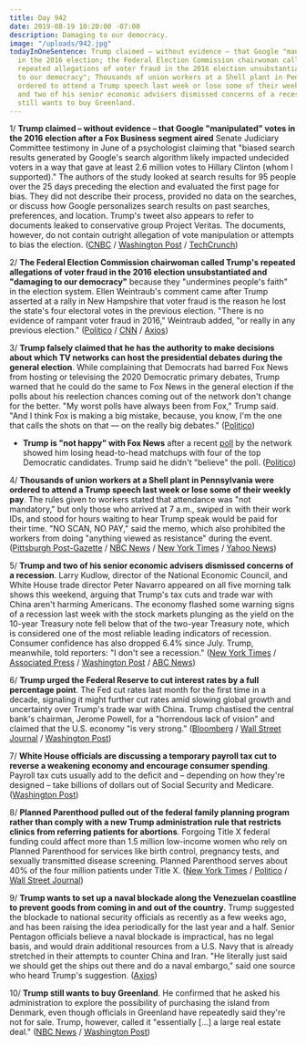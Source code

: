 ```yaml
---
title: Day 942
date: 2019-08-19 10:20:00 -07:00
description: Damaging to our democracy.
image: "/uploads/942.jpg"
todayInOneSentence: Trump claimed – without evidence – that Google "manipulated" votes
  in the 2016 election; the Federal Election Commission chairwoman called Trump's
  repeated allegations of voter fraud in the 2016 election unsubstantiated and "damaging
  to our democracy"; Thousands of union workers at a Shell plant in Pennsylvania were
  ordered to attend a Trump speech last week or lose some of their weekly pay; Trump
  and two of his senior economic advisers dismissed concerns of a recession; and Trump
  still wants to buy Greenland.
---
```


1/ **Trump claimed – without evidence – that Google "manipulated" votes in the 2016 election after a Fox Business segment aired** Senate Judiciary Committee testimony in June of a psychologist claiming that "biased search results generated by Google's search algorithm likely impacted undecided voters in a way that gave at least 2.6 million votes to Hillary Clinton (whom I supported)." The authors of the study looked at search results for 95 people over the 25 days preceding the election and evaluated the first page for bias. They did not describe their process, provided no data on the searches, or discuss how Google personalizes search results on past searches, preferences, and location. Trump's tweet also appears to refer to documents leaked to conservative group Project Veritas. The documents, however, do not contain outright allegation of vote manipulation or attempts to bias the election. ([CNBC](https://www.cnbc.com/2019/08/19/trump-claims-google-manipulated-votes-after-internal-docs-leak.html) / [Washington Post](https://www.washingtonpost.com/politics/2019/08/19/trump-stumbles-onto-new-justification-losing-popular-vote-its-googles-fault/) / [TechCrunch](https://techcrunch.com/2019/08/19/without-evidence-trump-accuses-google-of-manipulating-millions-of-votes/))

2/ **The Federal Election Commission chairwoman called Trump's repeated allegations of voter fraud in the 2016 election unsubstantiated and "damaging to our democracy"** because they "undermines people's faith" in the election system. Ellen Weintraub's comment came after Trump asserted at a rally in New Hampshire that voter fraud is the reason he lost the state's four electoral votes in the previous election. "There is no evidence of rampant voter fraud in 2016," Weintraub added, "or really in any previous election." ([Politico](https://www.politico.com/story/2019/08/19/fec-chairwoman-challenges-trump-voter-fraud-claims-1467224) / [CNN](https://www.cnn.com/2019/08/19/politics/ellen-weintraub-federal-election-commission-donald-trump-election-fraud/index.html) / [Axios](https://www.axios.com/fec-chair-donald-trump-voter-fraud-claims-2016-5e7f78f3-fcfc-488e-be60-699a861283b8.html))

3/ **Trump falsely claimed that he has the authority to make decisions about which TV networks can host the presidential debates during the general election**. While complaining that Democrats had barred Fox News from hosting or televising the 2020 Democratic primary debates, Trump warned that he could do the same to Fox News in the general election if the polls about his reelection chances coming out of the network don't change for the better. "My worst polls have always been from Fox," Trump said. "And I think Fox is making a big mistake, because, you know, I'm the one that calls the shots on that — on the really big debates." ([Politico](https://www.politico.com/story/2019/08/18/trump-fox-news-polls-not-happy-1467182))

* **Trump is "not happy" with Fox News** after a recent [poll](https://www.foxnews.com/politics/fox-news-poll-8-15) by the network showed him losing head-to-head matchups with four of the top Democratic candidates. Trump said he didn't "believe" the poll. ([Politico](https://www.politico.com/story/2019/08/18/trump-fox-news-polls-not-happy-1467182)) 

4/ **Thousands of union workers at a Shell plant in Pennsylvania were ordered to attend a Trump speech last week or lose some of their weekly pay**. The rules given to workers stated that attendance was "not mandatory," but only those who arrived at 7 a.m., swiped in with their work IDs, and stood for hours waiting to hear Trump speak would be paid for their time. "NO SCAN, NO PAY," said the memo, which also prohibited the workers from doing "anything viewed as resistance" during the event. ([Pittsburgh Post-Gazette](https://www.post-gazette.com/business/powersource/2019/08/16/Trump-speech-union-crowd-Shell-ethane-plant-natural-gas-beaver-county-pennsylvania-attendance-pay-overtime/stories/201908160113) / [NBC News](https://www.nbcnews.com/politics/donald-trump/shell-workers-would-have-lost-pay-if-they-missed-trump-n1043756) / [New York Times](https://www.nytimes.com/2019/08/17/us/politics/trump-shell-workers.html) / [Yahoo News](https://www.yahoo.com/huffpost/pennsylvania-shell-workers-only-paid-if-attended-trump-speech-044953729.html))

5/ **Trump and two of his senior economic advisers dismissed concerns of a recession**. Larry Kudlow, director of the National Economic Council, and White House trade director Peter Navarro appeared on all five morning talk shows this weekend, arguing that Trump's tax cuts and trade war with China aren't harming Americans. The economy flashed some warning signs of a recession last week with the stock markets plunging as the yield on the 10-year Treasury note fell below that of the two-year Treasury note, which is considered one of the most reliable leading indicators of recession. Consumer confidence has also dropped 6.4% since July. Trump, meanwhile, told reporters: "I don't see a recession." ([New York Times](https://www.nytimes.com/2019/08/18/us/politics/trump-economy-recession.html) / [Associated Press](https://apnews.com/1ffff50df5ad479e89156f31ab9d6044) / [Washington Post](https://www.washingtonpost.com/politics/2019/08/18/top-trump-officials-downplay-recession-risks/) / [ABC News](https://abcnews.go.com/Politics/white-house-trade-adviser-strong-economy-2020/story?id=65033519))

6/ **Trump urged the Federal Reserve to cut interest rates by a full percentage point**. The Fed cut rates last month for the first time in a decade, signaling it might further cut rates amid slowing global growth and uncertainty over Trump's trade war with China. Trump chastised the central bank's chairman, Jerome Powell, for a "horrendous lack of vision" and claimed that the U.S. economy "is very strong." ([Bloomberg](https://www.bloomberg.com/news/articles/2019-08-19/trump-urges-fed-to-cut-interest-rates-to-boost-the-world-economy) / [Wall Street Journal](https://www.wsj.com/articles/trump-calls-for-a-big-fed-rate-cut-again-criticizes-central-bank-chairman-11566230832) / [Washington Post](https://www.washingtonpost.com/politics/trump-calls-on-fed-to-cut-rates-by-100-basis-points-amid-recession-fears/2019/08/19/289f192a-c292-11e9-9986-1fb3e4397be4_story.html))

7/ **White House officials are discussing a temporary payroll tax cut to reverse a weakening economy and encourage consumer spending**. Payroll tax cuts usually add to the deficit and – depending on how they're designed – take billions of dollars out of Social Security and Medicare. ([Washington Post](https://www.washingtonpost.com/business/economy/white-house-officials-eyeing-payroll-tax-cut-in-effort-to-reverse-weakening-economy/2019/08/19/4cab28ec-c2bd-11e9-b72f-b31dfaa77212_story.html))

8/ **Planned Parenthood pulled out of the federal family planning program rather than comply with a new Trump administration rule that restricts clinics from referring patients for abortions**. Forgoing Title X federal funding could affect more than 1.5 million low-income women who rely on Planned Parenthood for services like birth control, pregnancy tests, and sexually transmitted disease screening. Planned Parenthood serves about 40% of the four million patients under Title X. ([New York Times](https://www.nytimes.com/2019/08/19/health/planned-parenthood-title-x.html) / [Politico](https://www.politico.com/story/2019/08/19/planned-parenthood-trump-administration-1468561) / [Wall Street Journal](https://www.wsj.com/articles/planned-parenthood-to-withdraw-from-title-x-funding-program-over-abortion-restrictions-11566242931))

9/ **Trump wants to set up a naval blockade along the Venezuelan coastline to prevent goods from coming in and out of the country**. Trump suggested the blockade to national security officials as recently as a few weeks ago, and has been raising the idea periodically for the last year and a half. Senior Pentagon officials believe a naval blockade is impractical, has no legal basis, and would drain additional resources from a U.S. Navy that is already stretched in their attempts to counter China and Iran. "He literally just said we should get the ships out there and do a naval embargo," said one source who heard Trump's suggestion. ([Axios](https://www.axios.com/scoop-inside-trumps-naval-blockade-obsession-555166b0-06f9-494c-b9fb-9577a589e2ac.html))

10/ **Trump still wants to buy Greenland**. He confirmed that he asked his administration to explore the possibility of purchasing the island from Denmark, even though officials in Greenland have repeatedly said they're not for sale. Trump, however, called it "essentially \[...\] a large real estate deal." ([NBC News](https://www.nbcnews.com/politics/donald-trump/top-white-house-economic-adviser-says-trump-still-looking-buying-n1043701) / [Washington Post](https://www.washingtonpost.com/politics/kudlow-says-white-house-is-looking-at-trying-to-buy-greenland/2019/08/18/ab367b6c-c1bb-11e9-b5e4-54aa56d5b7ce_story.html))
